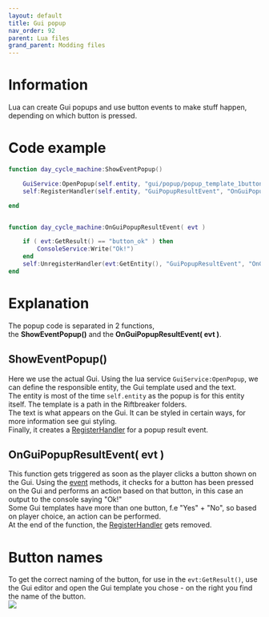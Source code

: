 ```yaml
---
layout: default
title: Gui popup
nav_order: 92
parent: Lua files
grand_parent: Modding files
---
```


# Information
Lua can create Gui popups and use button events to make stuff happen, depending on which button is pressed.

# Code example
```lua
function day_cycle_machine:ShowEventPopup()

	GuiService:OpenPopup(self.entity, "gui/popup/popup_template_1button", '<style="header_35">A random event just happened</style>\r\nEvent kind:<style="big_red"> Negative</style>\r\nRiggs just broke a servo reducing his walking speed by 30%')
	self:RegisterHandler(self.entity, "GuiPopupResultEvent", "OnGuiPopupResultEvent")

end


function day_cycle_machine:OnGuiPopupResultEvent( evt )

	if ( evt:GetResult() == "button_ok" ) then
		ConsoleService:Write("Ok!")
	end
	self:UnregisterHandler(evt:GetEntity(), "GuiPopupResultEvent", "OnGuiPopupResultEvent")
end
```

# Explanation
The popup code is separated in 2 functions,  
the **ShowEventPopup()** and the **OnGuiPopupResultEvent( evt )**. 

## ShowEventPopup()
Here we use the actual Gui. Using the lua service `GuiService:OpenPopup`, we can define the responsible entity, the Gui template used and the text.  
The entity is most of the time `self.entity` as the popup is for this entity itself. The template is a path in the Riftbreaker folders.  
The text is what appears on the Gui. It can be styled in certain ways, for more information see gui styling.  
Finally, it creates a [RegisterHandler](../events-requests-registerhandler/#registerhandler) for a popup result event.

## OnGuiPopupResultEvent( evt )
This function gets triggered as soon as the player clicks a button shown on the Gui.
Using the [event](../events-requests-registerhandler/#events) methods, it checks for a button has been pressed on the Gui and performs an action based on that button, in this case an output to the console saying "Ok!"  
Some Gui templates have more than one button, f.e "Yes" + "No", so based on player choice, an action can be performed.  
At the end of the function, the [RegisterHandler](../events-requests-registerhandler/#registerhandler) gets removed.

# Button names
To get the correct naming of the button, for use in the `evt:GetResult()`, use the Gui editor and open the Gui template you chose - on the right you find the name of the button.  
![](../../../../assets/images/gui_editor_button_name.png)